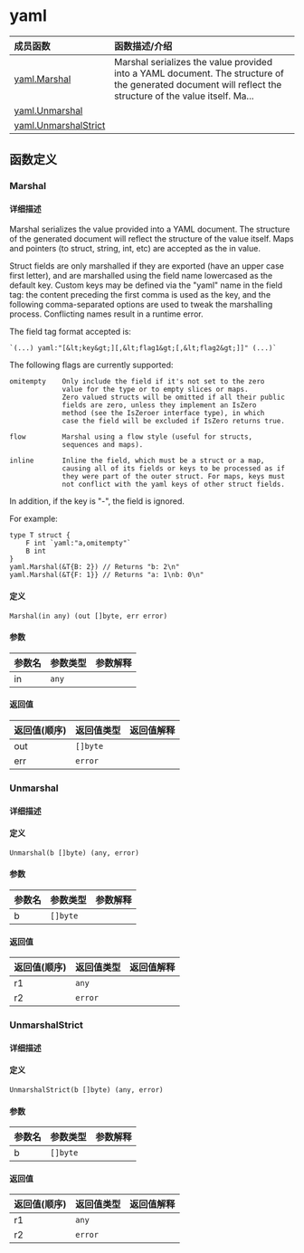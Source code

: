# yaml

|成员函数|函数描述/介绍|
|:------|:--------|
| [yaml.Marshal](#marshal) |Marshal serializes the value provided into a YAML document. The structure of the generated document will reflect the structure of the value itself. Ma...|
| [yaml.Unmarshal](#unmarshal) ||
| [yaml.UnmarshalStrict](#unmarshalstrict) ||


## 函数定义
### Marshal

#### 详细描述
Marshal serializes the value provided into a YAML document. The structure
of the generated document will reflect the structure of the value itself.
Maps and pointers (to struct, string, int, etc) are accepted as the in value.

Struct fields are only marshalled if they are exported (have an upper case
first letter), and are marshalled using the field name lowercased as the
default key. Custom keys may be defined via the "yaml" name in the field
tag: the content preceding the first comma is used as the key, and the
following comma-separated options are used to tweak the marshalling process.
Conflicting names result in a runtime error.

The field tag format accepted is:

    `(...) yaml:"[&lt;key&gt;][,&lt;flag1&gt;[,&lt;flag2&gt;]]" (...)`

The following flags are currently supported:

    omitempty    Only include the field if it's not set to the zero
                 value for the type or to empty slices or maps.
                 Zero valued structs will be omitted if all their public
                 fields are zero, unless they implement an IsZero
                 method (see the IsZeroer interface type), in which
                 case the field will be excluded if IsZero returns true.

    flow         Marshal using a flow style (useful for structs,
                 sequences and maps).

    inline       Inline the field, which must be a struct or a map,
                 causing all of its fields or keys to be processed as if
                 they were part of the outer struct. For maps, keys must
                 not conflict with the yaml keys of other struct fields.

In addition, if the key is "-", the field is ignored.

For example:

    type T struct {
        F int `yaml:"a,omitempty"`
        B int
    }
    yaml.Marshal(&T{B: 2}) // Returns "b: 2\n"
    yaml.Marshal(&T{F: 1}} // Returns "a: 1\nb: 0\n"


#### 定义

`Marshal(in any) (out []byte, err error)`

#### 参数
|参数名|参数类型|参数解释|
|:-----------|:---------- |:-----------|
| in | `any` |   |

#### 返回值
|返回值(顺序)|返回值类型|返回值解释|
|:-----------|:---------- |:-----------|
| out | `[]byte` |   |
| err | `error` |   |


### Unmarshal

#### 详细描述


#### 定义

`Unmarshal(b []byte) (any, error)`

#### 参数
|参数名|参数类型|参数解释|
|:-----------|:---------- |:-----------|
| b | `[]byte` |   |

#### 返回值
|返回值(顺序)|返回值类型|返回值解释|
|:-----------|:---------- |:-----------|
| r1 | `any` |   |
| r2 | `error` |   |


### UnmarshalStrict

#### 详细描述


#### 定义

`UnmarshalStrict(b []byte) (any, error)`

#### 参数
|参数名|参数类型|参数解释|
|:-----------|:---------- |:-----------|
| b | `[]byte` |   |

#### 返回值
|返回值(顺序)|返回值类型|返回值解释|
|:-----------|:---------- |:-----------|
| r1 | `any` |   |
| r2 | `error` |   |


